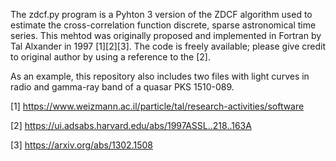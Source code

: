 The zdcf.py program is a Pyhton 3 version of the ZDCF algorithm used to estimate the cross-correlation function discrete, sparse astronomical time series. This mehtod was originally proposed and implemented in Fortran by Tal Alxander in 1997 [1][2][3]. The code is freely available; please give credit to original author by using a reference to the [2].

As an example, this repository also includes two files with light curves in radio and gamma-ray band of a quasar PKS 1510-089.

[1] https://www.weizmann.ac.il/particle/tal/research-activities/software

[2] https://ui.adsabs.harvard.edu/abs/1997ASSL..218..163A

[3] https://arxiv.org/abs/1302.1508
